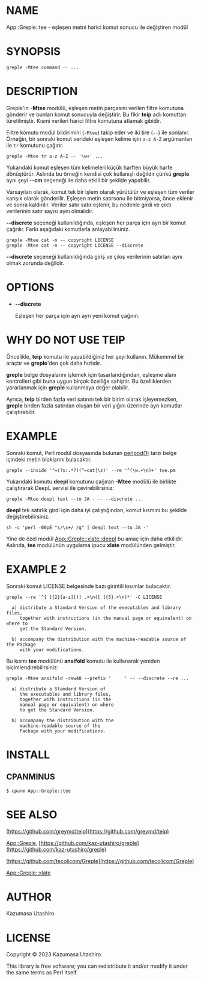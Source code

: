 # NAME

App::Greple::tee - eşleşen metni harici komut sonucu ile değiştiren modül

# SYNOPSIS

    greple -Mtee command -- ...

# DESCRIPTION

Greple'ın **-Mtee** modülü, eşleşen metin parçasını verilen filtre komutuna gönderir ve bunları komut sonucuyla değiştirir. Bu fikir **teip** adlı komuttan türetilmiştir. Kısmi verileri harici filtre komutuna atlamak gibidir.

Filtre komutu modül bildirimini (`-Mtee`) takip eder ve iki tire (`--`) ile sonlanır. Örneğin, bir sonraki komut verideki eşleşen kelime için `a-z A-Z` argümanları ile `tr` komutunu çağırır.

    greple -Mtee tr a-z A-Z -- '\w+' ...

Yukarıdaki komut eşleşen tüm kelimeleri küçük harften büyük harfe dönüştürür. Aslında bu örneğin kendisi çok kullanışlı değildir çünkü **greple** aynı şeyi **--cm** seçeneği ile daha etkili bir şekilde yapabilir.

Varsayılan olarak, komut tek bir işlem olarak yürütülür ve eşleşen tüm veriler karışık olarak gönderilir. Eşleşen metin satırsonu ile bitmiyorsa, önce eklenir ve sonra kaldırılır. Veriler satır satır eşlenir, bu nedenle girdi ve çıktı verilerinin satır sayısı aynı olmalıdır.

**--discrete** seçeneği kullanıldığında, eşleşen her parça için ayrı bir komut çağrılır. Farkı aşağıdaki komutlarla anlayabilirsiniz.

    greple -Mtee cat -n -- copyright LICENSE
    greple -Mtee cat -n -- copyright LICENSE --discrete

**--discrete** seçeneği kullanıldığında giriş ve çıkış verilerinin satırları aynı olmak zorunda değildir.

# OPTIONS

- **--discrete**

    Eşleşen her parça için ayrı ayrı yeni komut çağırın.

# WHY DO NOT USE TEIP

Öncelikle, **teip** komutu ile yapabildiğiniz her şeyi kullanın. Mükemmel bir araçtır ve **greple**'den çok daha hızlıdır.

**greple** belge dosyalarını işlemek için tasarlandığından, eşleşme alanı kontrolleri gibi buna uygun birçok özelliğe sahiptir. Bu özelliklerden yararlanmak için **greple** kullanmaya değer olabilir.

Ayrıca, **teip** birden fazla veri satırını tek bir birim olarak işleyemezken, **greple** birden fazla satırdan oluşan bir veri yığını üzerinde ayrı komutlar çalıştırabilir.

# EXAMPLE

Sonraki komut, Perl modül dosyasında bulunan [perlpod(1)](http://man.he.net/man1/perlpod) tarzı belge içindeki metin bloklarını bulacaktır.

    greple --inside '^=(?s:.*?)(^=cut|\z)' --re '^(\w.+\n)+' tee.pm

Yukarıdaki komutu **deepl** komutunu çağıran **-Mtee** modülü ile birlikte çalıştırarak DeepL servisi ile çevirebilirsiniz:

    greple -Mtee deepl text --to JA - -- --discrete ...

**deepl** tek satırlık girdi için daha iyi çalıştığından, komut kısmını bu şekilde değiştirebilirsiniz:

    sh -c 'perl -00pE "s/\s+/ /g" | deepl text --to JA -'

Yine de özel modül [App::Greple::xlate::deepl](https://metacpan.org/pod/App%3A%3AGreple%3A%3Axlate%3A%3Adeepl) bu amaç için daha etkilidir. Aslında, **tee** modülünün uygulama ipucu **xlate** modülünden gelmiştir.

# EXAMPLE 2

Sonraki komut LICENSE belgesinde bazı girintili kısımlar bulacaktır.

    greple --re '^[ ]{2}[a-z][)] .+\n([ ]{5}.+\n)*' -C LICENSE

      a) distribute a Standard Version of the executables and library files,
         together with instructions (in the manual page or equivalent) on where to
         get the Standard Version.
    
      b) accompany the distribution with the machine-readable source of the Package
         with your modifications.
    

Bu kısmı **tee** modülünü **ansifold** komutu ile kullanarak yeniden biçimlendirebilirsiniz:

    greple -Mtee ansifold -rsw40 --prefix '     ' -- --discrete --re ...

      a) distribute a Standard Version of
         the executables and library files,
         together with instructions (in the
         manual page or equivalent) on where
         to get the Standard Version.
    
      b) accompany the distribution with the
         machine-readable source of the
         Package with your modifications.
    

# INSTALL

## CPANMINUS

    $ cpanm App::Greple::tee

# SEE ALSO

[https://github.com/greymd/teip](https://github.com/greymd/teip)

[App::Greple](https://metacpan.org/pod/App%3A%3AGreple), [https://github.com/kaz-utashiro/greple](https://github.com/kaz-utashiro/greple)

[https://github.com/tecolicom/Greple](https://github.com/tecolicom/Greple)

[App::Greple::xlate](https://metacpan.org/pod/App%3A%3AGreple%3A%3Axlate)

# AUTHOR

Kazumasa Utashiro

# LICENSE

Copyright © 2023 Kazumasa Utashiro.

This library is free software; you can redistribute it and/or modify
it under the same terms as Perl itself.
